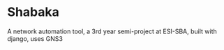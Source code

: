 # Shabaka
A network automation tool, a 3rd year semi-project at ESI-SBA, built with django, uses GNS3
